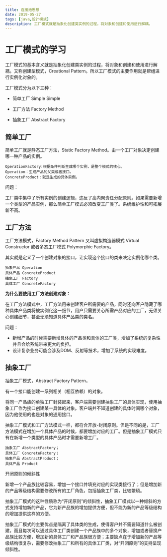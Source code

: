 ```yaml
---
title: 连接池思想
date: 2019-05-27 
tags: [java,设计模式] 
description: 工厂模式就是抽象化创建类实例的过程，将对象和创建和使用进行解耦。
---
```


# 工厂模式的学习

工厂模式的基本含义就是抽象化创建类实例的过程，将对象和创建和使用进行解耦。又称创建型模式，Creational Pattern。所以工厂模式的主要作用就是帮组进行实例化对象的。

工厂模式分为以下三种：



- 简单工厂 Simple Simple 

- 工厂方法 Factory Method

- 抽象工厂 Abstract Factory


## 简单工厂

简单工厂就是静态工厂方法，Static Factory Method。由一个工厂对象决定创建哪一种产品的实例。

```
OperationFactory:根据条件判断生成哪个实例，是整个模式的核心。
Operation：生成产品的父类或者接口。
ConcreteProduct：就是生成的具体实例。
```

问题：

工厂类中集中了所有实例的创建逻辑，违反了高内聚责任分配原则。如果需要新增一个类型的产品实例，那么简单工厂模式必须改变工厂类了。系统维护性和可拓展新不高。

## 工厂方法

工厂方法模式，Factory Method Pattern 又叫虚拟构造器模式 Virtual Constructor 或者多态工厂模式 Polymorphic Factory。

其实就是定义了一个创建对象的接口，让实现这个接口的类来决定实例化哪个类。

```
抽象产品 Operation
具体产品 ConcreteProduct
抽象工厂 Factory
具体工厂 ConcreteFactory
```

**为什么要使用工厂方法创建对象：**

在工厂方法模式中，工厂方法用来创建客户所需要的产品，同时还向客户隐藏了哪种具体产品类将被实例化这一细节，用户只需要关心所需产品对应的工厂，无须关心创建细节，甚至无须知道具体产品类的类名。

问题：

- 新增产品的时候需要新增具体的产品类和具体的工厂类，增加了系统的复杂性并且会给系统带来更大的负担。
- 设计复杂业务可能会涉及DOM、反射等技术，增加了系统的实现难度。



## 抽象工厂

抽象工厂模式，Abstract Factory Pattern，

有一个接口能创建一系列相关（相互依赖）的对象。

将同一产品族的单独工厂封装起来，客户端需要创建抽象工厂的具体实现，使用抽象工厂作为接口创建某一具体的对象。客户端并不知道创建的具体时间哪个对象，因为他使用的也是对象的通用接口。

抽象工厂模式和工厂方法模式一样，都符合开放-封闭原则。但是不同的是，工厂方法模式在增加一个具体产品的时候，都要增加对应的工厂。但是抽象工厂模式只有在新增一个类型的具体产品时才需要新增工厂。

```
抽象工厂 AbstractFactory；
具体工厂 ConcreteFactory；
抽象产品 AbstractProduct；
具体产品 Product
```

开闭原则的倾斜性

新增一个产品族比较容易，增加一个接口并填充对应的实现类接行了；但是增加新的产品等级结构需要修改所有的工厂角色，包括抽象工厂类，比较繁琐。

抽象工厂模式的这种性质称为“开闭原则”的倾斜性，抽象工厂模式以一种倾斜的方式支持增加新的产品，它为新产品族的增加提供方便，但不能为新的产品等级结构的增加提供这样的方便。

抽象工厂模式的主要优点是隔离了具体类的生成，使得客户并不需要知道什么被创建，而且每次可以通过具体工厂类创建一个产品族中的多个对象，增加或者替换产品族比较方便，增加新的具体工厂和产品族很方便；主要缺点在于增加新的产品等级结构很复杂，需要修改抽象工厂和所有的具体工厂类，对“开闭原则”的支持呈现倾斜性。











